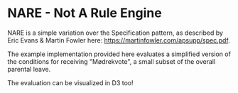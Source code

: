 # NARE - Not A Rule Engine

NARE is a simple variation over the Specification pattern, as described by Eric Evans & Martin Fowler here: https://martinfowler.com/apsupp/spec.pdf.


The example implementation provided here evaluates a simplified version of the conditions for receiving "Mødrekvote", a small subset of the overall parental leave.

The evaluation can be visualized in D3 too!